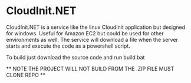 CloudInit.NET
=============

CloudInit.NET is a service like the linux CloudInit application but designed for windows. Useful for Amazon EC2 but could be used for other environments as well. The service will download a file when the server starts and execute the code as a powershell script.


To build just download the source code and run build.bat

** NOTE THE PROJECT WILL NOT BUILD FROM THE .ZIP FILE MUST CLONE REPO **
